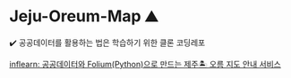 # Jeju-Oreum-Map ⛰

✔️ 공공데이터를 활용하는 법은 학습하기 위한 클론 코딩레포

[inflearn: 공공데이터와 Folium(Python)으로 만드는 제주🏝 오름 지도 안내 서비스](https://www.inflearn.com/course/파이썬-폴리움-지도서비스/dashboard)

